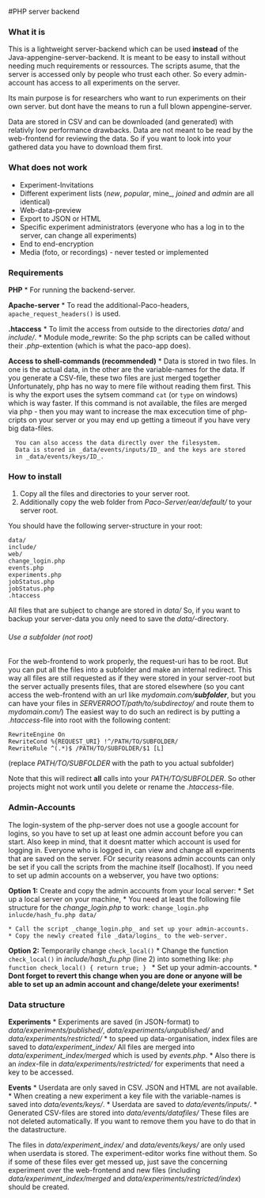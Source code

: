 #PHP server backend


### What it is

This is a lightweight server-backend which can be used **instead** of the
Java-appengine-server-backend.
It is meant to be easy to install without needing much requirements or ressources.
The scripts asume, that the server is accessed only by people who trust each other.
So every admin-account has access to all experiments on the server.

Its main purpose is for researchers who want to run experiments on their own server.
but dont have the means to run a full blown appengine-server.

Data are stored in CSV and can be downloaded (and generated) with relativly
low performance drawbacks.
Data are not meant to be read by the web-frontend for reviewing the data.
So if you want to look into your gathered data you have to download them first.



### What does not work

* Experiment-Invitations
* Different experiment lists (_new_, _popular_, mine_, _joined_ and _admin_
  are all identical)
* Web-data-preview
* Export to JSON or HTML
* Specific experiment administrators (everyone who has a log in to the server, can
  change all experiments)
* End to end-encryption
* Media (foto, or recordings) - never tested or implemented



### Requirements

__PHP__
	* For running the backend-server.
	
__Apache-server__
	* To read the additional-Paco-headers, `apache_request_headers()` is used.
	
__.htaccess__
	* To limit the access from outside to the directories _data/_ and _include/_.
	* Module mode_rewrite: So the php scripts can be called without their
	  _.php_-extention (which is what the paco-app does).

__Access to shell-commands (recommended)__
	* Data is stored in two files. In one is the actual data, in the other
	  are the variable-names for the data.
	  If you generate a CSV-file, these two files are just merged together
	  Unfortunately, php has no way to mere file without reading them first.
	  This is why the export uses the sytsem command `cat` (or `type` on windows)
	  which is way faster.
	  If this command is not available, the files are merged via php - then
	  you may want to increase the max excecution time of php-cripts on your
	  server or you may end up getting a timeout if you have very big data-files.

	  You can also access the data directly over the filesystem.
	  Data is stored in _data/events/inputs/ID_ and the keys are stored
	  in _data/events/keys/ID_.



### How to install

1) Copy all the files and directories to your server root.
2) Additionally copy the web folder from _Paco-Server/ear/default/_
   to your server root.

You should have the following server-structure in your root:
```
data/
include/
web/
change_login.php
events.php
experiments.php
jobStatus.php
jobStatus.php
.htaccess
```

All files that are subject to change are stored in _data/_
So, if you want to backup your server-data you only need to save the
_data/_-directory.


###### Use a subfolder (not root)

For the web-frontend to work properly, the request-uri has to be root. But
you can put all the files into a subfolder and make an internal redirect.
This way all files are still requested as if they were stored in your server-root
but the server actually presents files, that are stored elsewhere (so you cant
access the web-frontend with an url like _mydomain.com/**subfolder**_, but you
can have your files in _SERVERROOT/path/to/subdirectoy/_ and route them to
_mydomain.com/_)
The easiest way to do such an redirect is by putting a _.htaccess_-file into
root with the following content:

```
RewriteEngine On
RewriteCond %{REQUEST_URI} !^/PATH/TO/SUBFOLDER/
RewriteRule ^(.*)$ /PATH/TO/SUBFOLDER/$1 [L]
```
(replace _PATH/TO/SUBFOLDER_ with the path to you actual subfolder)

Note that this will redirect **all** calls into your _PATH/TO/SUBFOLDER_.
So other projects might not work until you delete or rename the
 _.htaccess_-file.


### Admin-Accounts

The login-system of the php-server does not use a google account for logins,
so you have to set up at least one admin account before you can start.
Also keep in mind, that it doesnt matter which account is used for logging in.
Everyone who is logged in, can view and change all experiments that are saved
on the server.
FOr security reasons admin accounts can only be set if you call the scripts
from the machine itself (localhost).
If you need to set up admin accounts on a webserver, you have two options:

__Option 1:__ Create and copy the admin accounts from your local server:
	* Set up a local server on your machine,
	* You need at least the following file structure for the _change_login.php_ to work:
		```
		change_login.php
		inlucde/hash_fu.php
		data/
		```

	* Call the script _change_login.php_ and set up your admin-accounts.
	* Copy the newly created file _data/logins_ to the web-server.

__Option 2:__ Temporarily change `check_local()`
	* Change the function `check_local()` in _include/hash_fu.php_ (line 2)
	  into something like:
		```php
		function check_local() {
			return true;
		}
		```
	* Set up your admin-accounts.
	* __Dont forget to revert this change when you are done or anyone will
	  be able to set up an admin account and change/delete your exeriments!__



### Data structure

__Experiments__
	* Experiments are saved (in JSON-format) to _data/experiments/published/_,
	  _data/experiments/unpublished/_ and _data/experiments/restricted/_
	* to speed up data-organisation, index files are saved to _data/experiment_index/_
	  All files are merged into _data/experiment_index/merged_ which is used
	  by _events.php_.
	* Also there is an _index_-file in _data/experiments/restricted/_ for
	  experiments that need a key to be accessed.

__Events__
	* Userdata are only saved in CSV. JSON and HTML are not available.
	* When creating a new experiment a key file with the variable-names is
	  saved into _data/events/keys/_.
	* Userdata are saved to _data/events/inputs/_.
	* Generated CSV-files are stored into _data/events/datafiles/_
	  These files are not deleted automatically. If you want to remove them
	  you have to do that in the datastructure.
	  

The files in _data/experiment_index/_ and _data/events/keys/_ are only used
when userdata is stored. The experiment-editor works fine without them.
So if some of these files ever get messed up, just save the concerning experiment
over the web-frontend and new files (including _data/experiment_index/merged_
and _data/experiments/restricted/index_) should be created.